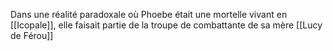Dans une réalité paradoxale où Phoebe était une mortelle vivant en [[Icopale]], elle faisait partie de la troupe de combattante de sa mère [[Lucy de Férou]]